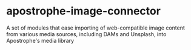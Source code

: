 # apostrophe-image-connector
A set of modules that ease importing of web-compatible image content from various media sources, including DAMs and Unsplash, into Apostrophe's media library
